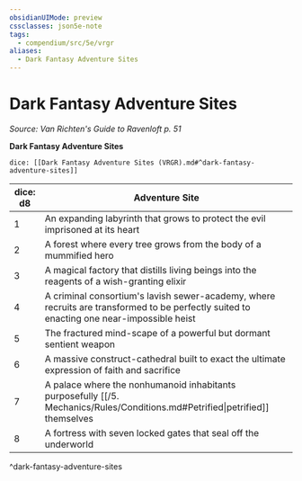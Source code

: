 ```yaml
---
obsidianUIMode: preview
cssclasses: json5e-note
tags:
  - compendium/src/5e/vrgr
aliases:
  - Dark Fantasy Adventure Sites
---
```

# Dark Fantasy Adventure Sites
*Source: Van Richten's Guide to Ravenloft p. 51* 

**Dark Fantasy Adventure Sites**

`dice: [[Dark Fantasy Adventure Sites (VRGR).md#^dark-fantasy-adventure-sites]]`

| dice: d8 | Adventure Site |
|----------|----------------|
| 1 | An expanding labyrinth that grows to protect the evil imprisoned at its heart |
| 2 | A forest where every tree grows from the body of a mummified hero |
| 3 | A magical factory that distills living beings into the reagents of a wish-granting elixir |
| 4 | A criminal consortium's lavish sewer-academy, where recruits are transformed to be perfectly suited to enacting one near-impossible heist |
| 5 | The fractured mind-scape of a powerful but dormant sentient weapon |
| 6 | A massive construct-cathedral built to exact the ultimate expression of faith and sacrifice |
| 7 | A palace where the nonhumanoid inhabitants purposefully [[/5. Mechanics/Rules/Conditions.md#Petrified\|petrified]] themselves |
| 8 | A fortress with seven locked gates that seal off the underworld |
^dark-fantasy-adventure-sites
